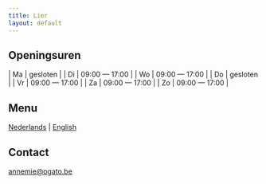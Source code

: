 ```yaml
---
title: Lier
layout: default
---
```


## Openingsuren

| Ma | gesloten |
| Di | 09:00 &mdash; 17:00 |
| Wo | 09:00 &mdash; 17:00 |
| Do | gesloten |
| Vr | 09:00 &mdash; 17:00 |
| Za | 09:00 &mdash; 17:00 |
| Zo | 09:00 &mdash; 17:00 |

## Menu

[Nederlands](/menu/Menu2_20230516.pdf) | [English](/menu/Menu2_20230516_en.pdf)

## Contact

[annemie@ogato.be](mailto:annemie@ogato.be)
